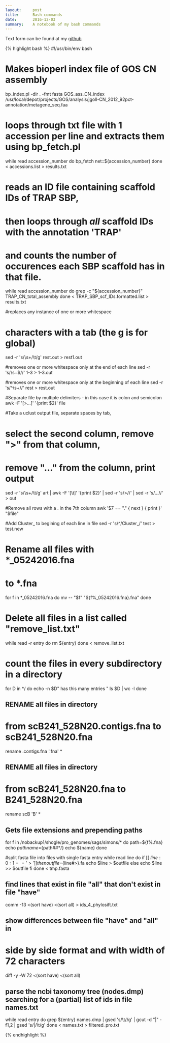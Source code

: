 ```yaml
---
layout:     post
title:      Bash commands
date:       2016-12-03
summary:    A notebook of my bash commands
---
```

Text form can be found at my [github](https://github.com/slhogle/scripts)

{% highlight bash %}
#!/usr/bin/env bash

# Makes bioperl index file of GOS CN assembly
bp_index.pl -dir . -fmt fasta GOS_ass_CN_index /usr/local/depot/projects/GOS/analysis/jgoll-CN_2012_92pct-annotation/metagene_seq.faa

# loops through txt file with 1 accession per line and extracts them using bp_fetch.pl
while read accession_number
do
  bp_fetch net::${accession_number}
done < accessions.list > results.txt

# reads an ID file containing scaffold IDs of TRAP SBP, 
# then loops through *all* scaffold IDs with the annotation 'TRAP' 
# and counts the number of occurences each SBP scaffold has in that file. 
while read accession_number
do
  grep -c "${accession_number}" TRAP_CN_total_assembly
done < TRAP_SBP_scf_IDs.formatted.list > results.txt

#replaces any instance of one or more whitespace 
# characters with a tab (the g is for global)
sed -r 's/\s+/\t/g' rest.out > rest1.out

#removes one or more whitespace only at the end of each line
sed -r 's/\s+$//' 1-3 > 1-3.out

#removes one or more whitespace only at the beginning of each line
sed -r 's/^\s+//' rest > rest.out

#Separate file by multiple delimiters - in this case it is colon and semicolon
awk -F '[>...]' '{print $2}' file

#Take a uclust output file, separate spaces by tab, 
# select the second column, remove ">" from that column, 
# remove "..." from the column, print output
sed -r 's/\s+/\t/g' art | awk -F '[\t]' '{print $2}' | sed -r 's/>//' | sed -r 's/\.\.\.//' > out

#Remove all rows with a . in the 7th column
awk '$7 == "." { next } { print }' "$file"

#Add Cluster_ to begining of each line in file
sed -r 's/^/Cluster_/' test > test.new

# Rename all files with *_05242016.fna 
# to *.fna
for f in *_05242016.fna
do
  mv -- "$f" "${f%_05242016.fna}.fna"
done

# Delete all files in a list called "remove_list.txt"
while read -r entry
do 
  rm ${entry}
done < remove_list.txt

# count the files in every subdirectory in a directory
for D in */
do
  echo -n $D" has this many entries "
  ls $D | wc -l
done

## RENAME all files in directory 
# from scB241_528N20.contigs.fna to scB241_528N20.fna
rename .contigs.fna '.fna' *

## RENAME all files in directory 
# from scB241_528N20.fna to B241_528N20.fna
rename scB 'B' *

## Gets file extensions and prepending paths
for f in /nobackup1/shogle/pro_genomes/sags/simons/*
do
  path=${f%.fna}
  echo ${path}
  name=${path##*/}
  echo ${name}
done

#split fasta file into files with single fasta entry
while read line
do
    if [[ ${line:0:1} == '>' ]]
    then
        outfile=${line#>}.fa
        echo $line > $outfile
    else
        echo $line >> $outfile
    fi
done < tmp.fasta

## find lines that exist in file "all" that don't exist in file "have"
comm -13 <(sort have) <(sort all) > ids_4_phylosift.txt

## show differences between file "have" and "all" in 
# side by side format and with width of 72 characters
diff -y -W 72 <(sort have) <(sort all)

## parse the ncbi taxonomy tree (nodes.dmp) searching for a (partial) list of ids in file names.txt
while read entry
do
  grep ${entry} names.dmp | gsed 's/\t//g' | gcut -d "|" -f1,2 | gsed 's/|/\t/g'
done < names.txt > filtered_pro.txt

{% endhighlight %}